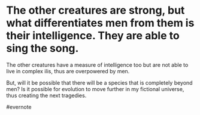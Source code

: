 # The other creatures are strong, but what differentiates men from them is their intelligence. They are able to sing the song.

The other creatures have a measure of intelligence too but are not able to live in complex ilis, thus are overpowered by men.

But, will it be possible that there will be a species that is completely beyond men? Is it possible for evolution to move further in my fictional universe, thus creating the next tragedies.

\#evernote


